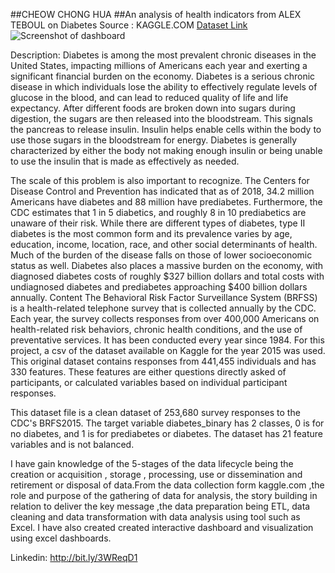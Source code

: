 ##CHEOW CHONG HUA
##An analysis of health indicators from ALEX TEBOUL on Diabetes
Source : KAGGLE.COM 
[Dataset Link](https://www.kaggle.com/datasets/alexteboul/diabetes-health-indicators-dataset)
![Screenshot of dashboard](https://i.imgur.com/oVcapa4.png)

Description:
Diabetes is among the most prevalent chronic diseases in the United States, impacting millions of Americans each year and exerting a significant financial burden on the economy. Diabetes is a serious chronic disease in which individuals lose the ability to effectively regulate levels of glucose in the blood, and can lead to reduced quality of life and life expectancy. After different foods are broken down into sugars during digestion, the sugars are then released into the bloodstream. This signals the pancreas to release insulin. Insulin helps enable cells within the body to use those sugars in the bloodstream for energy. Diabetes is generally characterized by either the body not making enough insulin or being unable to use the insulin that is made as effectively as needed.

The scale of this problem is also important to recognize. The Centers for Disease Control and Prevention has indicated that as of 2018, 34.2 million Americans have diabetes and 88 million have prediabetes. Furthermore, the CDC estimates that 1 in 5 diabetics, and roughly 8 in 10 prediabetics are unaware of their risk. While there are different types of diabetes, type II diabetes is the most common form and its prevalence varies by age, education, income, location, race, and other social determinants of health. Much of the burden of the disease falls on those of lower socioeconomic status as well. Diabetes also places a massive burden on the economy, with diagnosed diabetes costs of roughly $327 billion dollars and total costs with undiagnosed diabetes and prediabetes approaching $400 billion dollars annually.
Content
The Behavioral Risk Factor Surveillance System (BRFSS) is a health-related telephone survey that is collected annually by the CDC. Each year, the survey collects responses from over 400,000 Americans on health-related risk behaviors, chronic health conditions, and the use of preventative services. It has been conducted every year since 1984. For this project, a csv of the dataset available on Kaggle for the year 2015 was used. This original dataset contains responses from 441,455 individuals and has 330 features. These features are either questions directly asked of participants, or calculated variables based on individual participant responses.

This dataset file is a clean dataset of 253,680 survey responses to the CDC's BRFS2015. The target variable diabetes_binary has 2 classes, 0 is for no diabetes, and 1 is for prediabetes or diabetes. The dataset has 21 feature variables and is not balanced.

I have gain knowledge of the 5-stages of the data lifecycle being the creation or acquisition , storage , processing, use or dissemination and retirement or disposal of data.From the data collection form kaggle.com ,the role and purpose of the gathering of data for analysis, the story building in relation to deliver the key message ,the data preparation being ETL, data cleaning and data transformation with data analysis using tool such as Excel. I have also created created interactive dashboard and visualization using excel dashboards.

Linkedin:
http://bit.ly/3WReqD1
